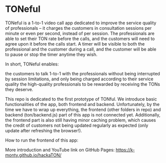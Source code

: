 # TONeful

TONeful is a 1-to-1 video call app dedicated to improve the service quality of professionals – it charges the customers in consultation sessions per minute or even per second, instead of per session. The professionals are able to set their TON rate before the calls, and the customers will need to agree upon it before the calls start. A timer will be visible to both the professional and the customer during a call, and the customer will be able to pause or stop the timer anytime they wish.

In short, TONeful enables:

the customers to talk 1-to-1 with the professionals without being interrupted by session limitations, and only being charged according to their service quality
the high-quality professionals to be rewarded by receiving the TONs they deserve.

This repo is dedicated to the first prototype of TONful. We introduce basic functionalities of the app, both frontend and backend. Unfortunately, by the time we have to wrap up everything, the frontend (other folders in repo) and backend (ton/backend.js) part of this app is not connected yet. Additionally, the frontend part is also still having minor caching problem, which causes the credit of customers not being updated regularly as expected (only update after refreshing the browser!).

How to run the frontend of this app: 

More introduction and YouTube link on GitHub Pages: https://k-monty.github.io/hackaTON/
